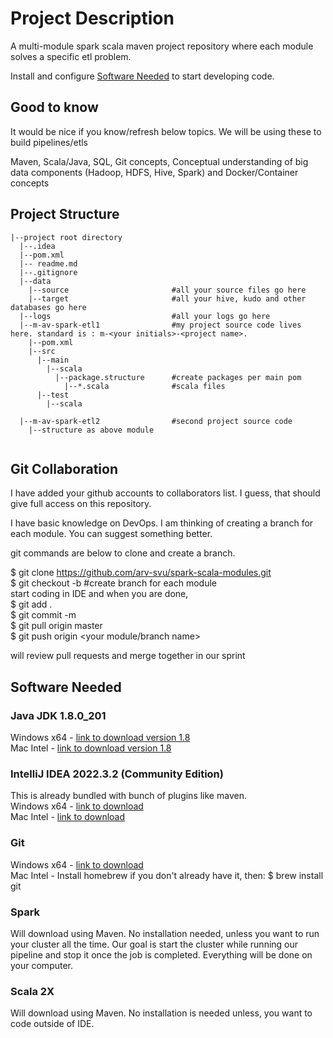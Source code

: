 # Project Description

A multi-module spark scala maven project repository where each module solves a specific etl problem. 

Install and configure [Software Needed](#software-needed) to start developing code.

## Good to know

It would be nice if you know/refresh below topics. We will be using these to build pipelines/etls

Maven, Scala/Java, SQL, Git concepts, Conceptual understanding of big data components (Hadoop, HDFS, Hive, Spark) and Docker/Container concepts


## Project Structure

```
|--project root directory
  |--.idea
  |--pom.xml
  |-- readme.md
  |--.gitignore
  |--data
    |--source                       #all your source files go here
    |--target                       #all your hive, kudo and other databases go here
  |--logs                           #all your logs go here
  |--m-av-spark-etl1                #my project source code lives here. standard is : m-<your initials>-<project name>.
    |--pom.xml
    |--src
      |--main
        |--scala
          |--package.structure      #create packages per main pom
            |--*.scala              #scala files          
      |--test
        |--scala
  
  |--m-av-spark-etl2                #second project source code
    |--structure as above module
  
```

## Git Collaboration

I have added your github accounts to collaborators list. I guess, that should give full access on this repository.

I have basic knowledge on DevOps. I am thinking of creating a branch for each module. You can suggest something better.

git commands are below to clone and create a branch.

$ git clone https://github.com/arv-svu/spark-scala-modules.git \
$ git checkout -b <your module name> #create branch for each module \
start coding in IDE and when you are done, \
$ git add . \
$ git commit -m <your comments> \
$ git pull origin master \
$ git push origin <your module/branch name>

will review pull requests and merge together in our sprint



## Software Needed

### Java JDK 1.8.0_201
Windows x64  - [link to download version 1.8](https://www.oracle.com/java/technologies/javase/javase8-archive-downloads.html#license-lightbox)\
Mac Intel - [link to download version 1.8](https://www.oracle.com/java/technologies/javase/javase8-archive-downloads.html#license-lightbox)

### IntelliJ IDEA 2022.3.2 (Community Edition)
This is already bundled with bunch of plugins like maven. \
Windows x64 - [link to download](https://download.jetbrains.com/idea/ideaIC-2022.3.2.exe?_gl=1*a0c2yj*_ga*MTY5MDU2NzM1NC4xNjczNDcwMDQw*_ga_9J976DJZ68*MTY3NTI4OTM5NC4xMC4wLjE2NzUyODkzOTQuNjAuMC4w&_ga=2.205203024.1147573084.1675219395-1690567354.1673470040) \
Mac Intel - [link to download](https://download.jetbrains.com/idea/ideaIC-2022.3.2.dmg?_gl=1*hsw65d*_ga*MTY5MDU2NzM1NC4xNjczNDcwMDQw*_ga_9J976DJZ68*MTY3NTI4OTM5NC4xMC4wLjE2NzUyODkzOTQuNjAuMC4w&_ga=2.143278709.1147573084.1675219395-1690567354.1673470040)

### Git
Windows x64 - [link to download](https://github.com/git-for-windows/git/releases/download/v2.39.1.windows.1/Git-2.39.1-64-bit.exe) \
Mac Intel - Install homebrew if you don't already have it, then: $ brew install git

### Spark
Will download using Maven. No installation needed, unless you want to run your cluster all the time. Our goal is start the cluster while running our pipeline and stop it once the job is completed. Everything will be done on your computer.

### Scala 2X
Will download using Maven. No installation is needed unless, you want to code outside of IDE.


